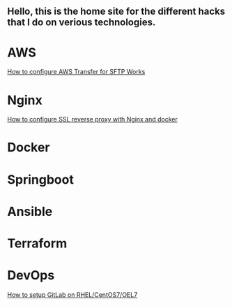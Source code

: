 ## Hello, this is the home site for the different hacks that I do on verious technologies.

# AWS

[How to configure AWS Transfer for SFTP Works](./aws-transfer-for-sftp-works.md)

# Nginx

[How to configure SSL reverse proxy with Nginx and docker](https://github.com/nikhilmone/nginx-ssl-reverse-proxy/blob/master/README.md)

# Docker

# Springboot

# Ansible

# Terraform

# DevOps

[How to setup GitLab on RHEL/CentOS7/OEL7](https://github.com/nikhilmone/nikhilmone.github.io/blob/master/install-gitlab.md)
